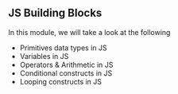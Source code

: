 ## JS Building Blocks

In this module, we will take a look at the following
- Primitives data types in JS
- Variables in JS
- Operators & Arithmetic in JS
- Conditional constructs in JS
- Looping constructs in JS
